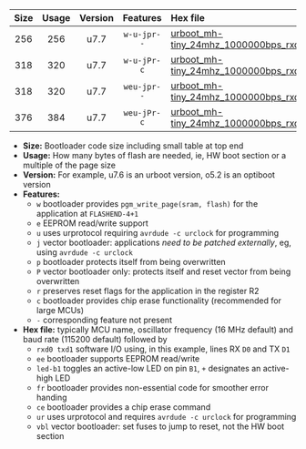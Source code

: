|Size|Usage|Version|Features|Hex file|
|:-:|:-:|:-:|:-:|:--|
|256|256|u7.7|`w-u-jpr--`|[urboot_mh-tiny_24mhz_1000000bps_rxd7_txd6_led+b0_ur_vbl.hex](https://raw.githubusercontent.com/stefanrueger/urboot.hex/main/boards/mh-tiny/fcpu_24mhz/1000000_bps/urboot_mh-tiny_24mhz_1000000bps_rxd7_txd6_led+b0_ur_vbl.hex)|
|318|320|u7.7|`w-u-jPr-c`|[urboot_mh-tiny_24mhz_1000000bps_rxd7_txd6_led+b0_fr_ce_ur_vbl.hex](https://raw.githubusercontent.com/stefanrueger/urboot.hex/main/boards/mh-tiny/fcpu_24mhz/1000000_bps/urboot_mh-tiny_24mhz_1000000bps_rxd7_txd6_led+b0_fr_ce_ur_vbl.hex)|
|318|320|u7.7|`weu-jpr--`|[urboot_mh-tiny_24mhz_1000000bps_rxd7_txd6_ee_led+b0_ur_vbl.hex](https://raw.githubusercontent.com/stefanrueger/urboot.hex/main/boards/mh-tiny/fcpu_24mhz/1000000_bps/urboot_mh-tiny_24mhz_1000000bps_rxd7_txd6_ee_led+b0_ur_vbl.hex)|
|376|384|u7.7|`weu-jPr-c`|[urboot_mh-tiny_24mhz_1000000bps_rxd7_txd6_ee_led+b0_fr_ce_ur_vbl.hex](https://raw.githubusercontent.com/stefanrueger/urboot.hex/main/boards/mh-tiny/fcpu_24mhz/1000000_bps/urboot_mh-tiny_24mhz_1000000bps_rxd7_txd6_ee_led+b0_fr_ce_ur_vbl.hex)|

- **Size:** Bootloader code size including small table at top end
- **Usage:** How many bytes of flash are needed, ie, HW boot section or a multiple of the page size
- **Version:** For example, u7.6 is an urboot version, o5.2 is an optiboot version
- **Features:**
  + `w` bootloader provides `pgm_write_page(sram, flash)` for the application at `FLASHEND-4+1`
  + `e` EEPROM read/write support
  + `u` uses urprotocol requiring `avrdude -c urclock` for programming
  + `j` vector bootloader: applications *need to be patched externally*, eg, using `avrdude -c urclock`
  + `p` bootloader protects itself from being overwritten
  + `P` vector bootloader only: protects itself and reset vector from being overwritten
  + `r` preserves reset flags for the application in the register R2
  + `c` bootloader provides chip erase functionality (recommended for large MCUs)
  + `-` corresponding feature not present
- **Hex file:** typically MCU name, oscillator frequency (16 MHz default) and baud rate (115200 default) followed by
  + `rxd0 txd1` software I/O using, in this example, lines RX `D0` and TX `D1`
  + `ee` bootloader supports EEPROM read/write
  + `led-b1` toggles an active-low LED on pin `B1`, `+` designates an active-high LED
  + `fr` bootloader provides non-essential code for smoother error handing
  + `ce` bootloader provides a chip erase command
  + `ur` uses urprotocol and requires `avrdude -c urclock` for programming
  + `vbl` vector bootloader: set fuses to jump to reset, not the HW boot section
